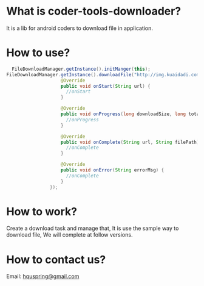 # What is coder-tools-downloader?
It is a lib for android coders to download file in application.

# How to use?
```Java
  FileDownloadManager.getInstance().initManger(this);
FileDownloadManager.getInstance().downloadFile("http://img.kuaidadi.com/download/kuaididache_4.4_20208_10001.apk", "/sdcard/didi/kuaididache_4.4_20208_10001.apk", new IDownloadListener() {
                    @Override
                    public void onStart(String url) {
                      //onStart
                    }

                    @Override
                    public void onProgress(long downloadSize, long totalSize) {
                      //onProgress
                    }

                    @Override
                    public void onComplete(String url, String filePath) {
                      //onComplete
                    }

                    @Override
                    public void onError(String errorMsg) {
                      //onComplete
                    }
                });
```

# How to work?
Create a download task and manage that, It is use the sample way to download file, We will complete at follow versions.

# How to contact us?
Email: hquspring@gmail.com
